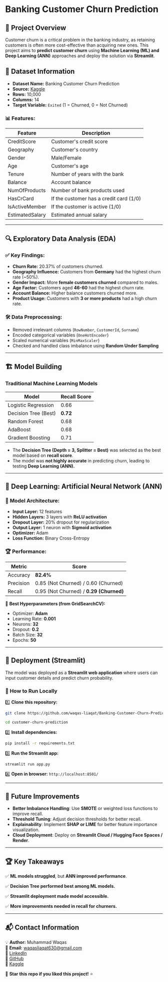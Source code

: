 # Banking Customer Churn Prediction

## 📌 Project Overview
Customer churn is a critical problem in the banking industry, as retaining customers is often more cost-effective than acquiring new ones. This project aims to **predict customer churn** using **Machine Learning (ML) and Deep Learning (ANN)** approaches and deploy the solution via **Streamlit**.

## 📂 Dataset Information
- **Dataset Name:** Banking Customer Churn Prediction
- **Source:** [Kaggle](https://www.kaggle.com/datasets/saurabhbadole/bank-customer-churn-prediction-dataset)
- **Rows:** 10,000
- **Columns:** 14
- **Target Variable:** `Exited` (1 = Churned, 0 = Not Churned)

### 📊 Features:
| Feature           | Description |
|------------------|-------------|
| CreditScore      | Customer's credit score |
| Geography        | Customer's country |
| Gender          | Male/Female |
| Age             | Customer's age |
| Tenure          | Number of years with the bank |
| Balance         | Account balance |
| NumOfProducts   | Number of bank products used |
| HasCrCard       | If the customer has a credit card (1/0) |
| IsActiveMember  | If the customer is active (1/0) |
| EstimatedSalary | Estimated annual salary |

---
## 🔍 Exploratory Data Analysis (EDA)

### ✅ Key Findings:
- **Churn Rate:** 20.37% of customers churned.
- **Geography Influence:** Customers from **Germany** had the highest churn rate (~50%).
- **Gender Impact:** More **female customers churned** compared to males.
- **Age Factor:** Customers aged **46-60** had the highest churn rate.
- **Account Balance:** Higher balance customers churned more.
- **Product Usage:** Customers with **3 or more products** had a high churn rate.

### 🛠 Data Preprocessing:
- Removed irrelevant columns (`RowNumber`, `CustomerId`, `Surname`)
- Encoded categorical variables (`OneHotEncoder`)
- Scaled numerical variables (`MinMaxScaler`)
- Checked and handled class imbalance using **Random Under Sampling**

---
## 🏗️ Model Building
### **Traditional Machine Learning Models**
| Model                | Recall Score |
|---------------------|-------------|
| Logistic Regression | 0.66 |
| Decision Tree (Best) | **0.72** |
| Random Forest       | 0.68 |
| AdaBoost            | 0.68 |
| Gradient Boosting   | 0.71 |

- The **Decision Tree (Depth = 3, Splitter = Best)** was selected as the best model based on **recall score**.
- The model was **not highly accurate** in predicting churn, leading to testing **Deep Learning (ANN).**

---
## 🤖 Deep Learning: Artificial Neural Network (ANN)

### 🔹 **Model Architecture:**
- **Input Layer:** 12 features
- **Hidden Layers:** 3 layers with **ReLU activation**
- **Dropout Layer:** 20% dropout for regularization
- **Output Layer:** 1 neuron with **Sigmoid activation**
- **Optimizer:** Adam
- **Loss Function:** Binary Cross-Entropy

### 🏆 **Performance:**
| Metric      | Score  |
|------------|--------|
| Accuracy   | **82.4%** |
| Precision  | 0.85 (Not Churned) / 0.60 (Churned) |
| Recall     | 0.95 (Not Churned) / **0.29 (Churned)** |

🔹 **Best Hyperparameters (from GridSearchCV):**
- Optimizer: **Adam**
- Learning Rate: **0.001**
- Neurons: **32**
- Dropout: **0.2**
- Batch Size: **32**
- Epochs: **50**

---
## 🚀 Deployment (Streamlit)
The model was deployed as a **Streamlit web application** where users can input customer details and predict churn probability.

### 🔧 **How to Run Locally**
1️⃣ **Clone this repository:**
```bash
git clone https://github.com/waqas-liaqat/Banking-Customer-Churn-Prediction.git

cd customer-churn-prediction
```
2️⃣ **Install dependencies:**
```bash
pip install -r requirements.txt
```
3️⃣ **Run the Streamlit app:**
```bash
streamlit run app.py
```
4️⃣ **Open in browser:** `http://localhost:8501/`

---
## 📢 Future Improvements
- **Better Imbalance Handling**: Use **SMOTE** or weighted loss functions to improve recall.
- **Threshold Tuning**: Adjust decision thresholds for better recall.
- **Explainability**: Implement **SHAP or LIME** for better feature importance visualization.
- **Cloud Deployment**: Deploy on **Streamlit Cloud / Hugging Face Spaces / Render**.

---
## 🏆 Key Takeaways
✅ **ML models struggled**, but **ANN improved performance**.

✅ **Decision Tree performed best among ML models.**

✅ **Streamlit deployment made model accessible.**

✅ **More improvements needed in recall for churners.**

---
## 📬 Contact Information
💡 **Author:** Muhammad Waqas  
📧 **Email:** waqasliaqat630@gmail.com  
🔗 [LinkedIn](https://www.linkedin.com/in/muhammad-waqas-liaqat)  
🔗 [GitHub](https://github.com/waqas-liaqat)  
🔗 [Kaggle](https://www.kaggle.com/muhammadwaqas630)  

🚀 **Star this repo if you liked this project!** ⭐

